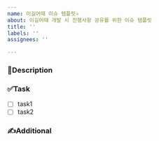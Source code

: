 ```yaml
---
name: 이길어때 이슈 템플릿⭐️
about: 이길어때 개발 시 진행사항 공유를 위한 이슈 템플릿
title: ''
labels: ''
assignees: ''

---
```


### 📝Description

### ✅Task
- [ ] task1
- [ ] task2

### ✍️Additional
